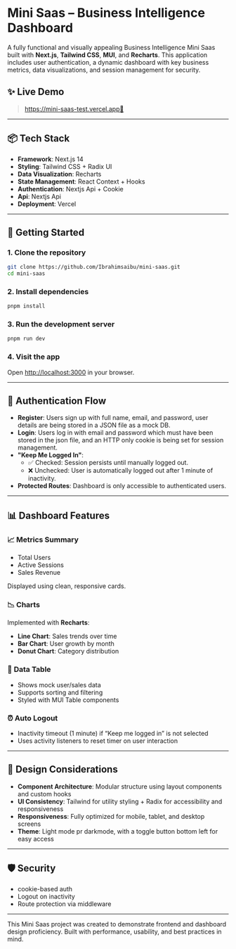 # Mini Saas – Business Intelligence Dashboard

A fully functional and visually appealing Business Intelligence Mini Saas built with **Next.js**, **Tailwind CSS**, **MUI**, and **Recharts**.
This application includes user authentication, a dynamic dashboard with key business metrics, data visualizations, and session management for security.

## ✨ Live Demo

> https://mini-saas-test.vercel.app🔗

---

## 📦 Tech Stack

- **Framework**: Next.js 14
- **Styling**: Tailwind CSS + Radix UI
- **Data Visualization**: Recharts
- **State Management**: React Context + Hooks
- **Authentication**: Nextjs Api + Cookie
- **Api**: Nextjs Api
- **Deployment**: Vercel

---

## 🚀 Getting Started

### 1. **Clone the repository**

```bash
git clone https://github.com/Ibrahimsaibu/mini-saas.git
cd mini-saas
```

### 2. **Install dependencies**

```bash
pnpm install
```

### 3. **Run the development server**

```bash
pnpm run dev
```

### 4. **Visit the app**

Open [http://localhost:3000](http://localhost:3000) in your browser.

---

## 🔐 Authentication Flow

- **Register**: Users sign up with full name, email, and password, user details are being stored in a JSON file as a mock DB.
- **Login**: Users log in with email and password which must have been stored in the json file, and an HTTP only cookie is being set for session management.
- **"Keep Me Logged In"**:
  - ✅ Checked: Session persists until manually logged out.
  - ❌ Unchecked: User is automatically logged out after 1 minute of inactivity.
- **Protected Routes**: Dashboard is only accessible to authenticated users.

---

## 📊 Dashboard Features

### 📈 **Metrics Summary**

- Total Users
- Active Sessions
- Sales Revenue

Displayed using clean, responsive cards.

### 📉 **Charts**

Implemented with **Recharts**:

- **Line Chart**: Sales trends over time
- **Bar Chart**: User growth by month
- **Donut Chart**: Category distribution

### 🧾 **Data Table**

- Shows mock user/sales data
- Supports sorting and filtering
- Styled with MUI Table components

### ⏰ **Auto Logout**

- Inactivity timeout (1 minute) if “Keep me logged in” is not selected
- Uses activity listeners to reset timer on user interaction

---

## 🎨 Design Considerations

- **Component Architecture**: Modular structure using layout components and custom hooks
- **UI Consistency**: Tailwind for utility styling + Radix for accessibility and responsiveness
- **Responsiveness**: Fully optimized for mobile, tablet, and desktop screens
- **Theme**: Light mode pr darkmode, with a toggle button bottom left for easy access

---

## 🛡️ Security

- cookie-based auth
- Logout on inactivity
- Route protection via middleware

---

This Mini Saas project was created to demonstrate frontend and dashboard design proficiency. Built with performance, usability, and best practices in mind.
